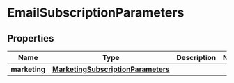 # EmailSubscriptionParameters

## Properties
Name | Type | Description | Notes
------------ | ------------- | ------------- | -------------
**marketing** | [**MarketingSubscriptionParameters**](MarketingSubscriptionParameters.md) |  | 
